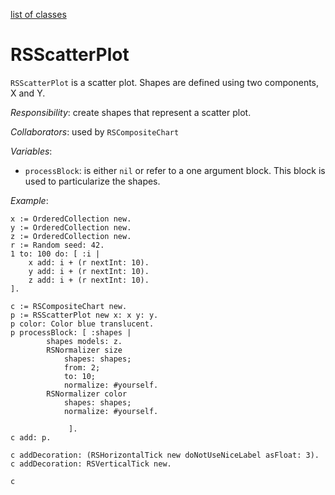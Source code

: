[list of classes](reference.md)
# RSScatterPlot
`RSScatterPlot` is a scatter plot. Shapes are defined using two components, X and Y. 

*Responsibility*: create shapes that represent a scatter plot.

*Collaborators*: used by `RSCompositeChart`

*Variables*:
- `processBlock`: is either `nil` or refer to a one argument block. This block is used to particularize the shapes.

*Example*:
```Smalltalk
x := OrderedCollection new.
y := OrderedCollection new.
z := OrderedCollection new.
r := Random seed: 42.
1 to: 100 do: [ :i |
	x add: i + (r nextInt: 10).
	y add: i + (r nextInt: 10).
	z add: i + (r nextInt: 10).
].

c := RSCompositeChart new.
p := RSScatterPlot new x: x y: y.
p color: Color blue translucent.
p processBlock: [ :shapes | 
		shapes models: z.
		RSNormalizer size
			shapes: shapes;
			from: 2;
			to: 10;
			normalize: #yourself.
		RSNormalizer color
			shapes: shapes;
			normalize: #yourself.
			
			 ].
c add: p.
 
c addDecoration: (RSHorizontalTick new doNotUseNiceLabel asFloat: 3).
c addDecoration: RSVerticalTick new.

c
```

